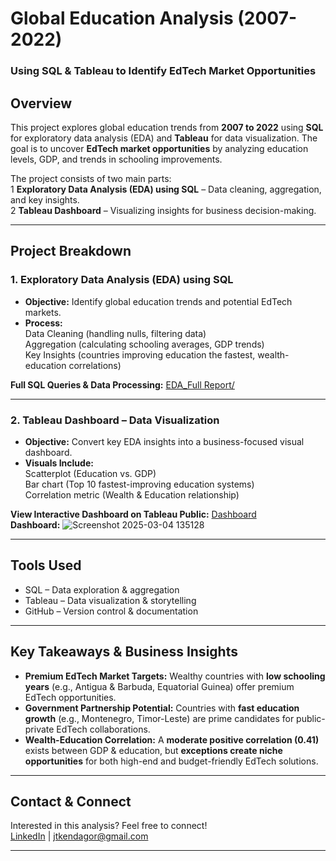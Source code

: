 # Global Education Analysis (2007-2022)
### Using SQL & Tableau to Identify EdTech Market Opportunities

## Overview
This project explores global education trends from **2007 to 2022** using **SQL** for exploratory data analysis (EDA) and **Tableau** for data visualization. The goal is to uncover **EdTech market opportunities** by analyzing education levels, GDP, and trends in schooling improvements.

The project consists of two main parts:  
1️ **Exploratory Data Analysis (EDA) using SQL** – Data cleaning, aggregation, and key insights.  
2️ **Tableau Dashboard** – Visualizing insights for business decision-making.

---

## Project Breakdown

### 1. Exploratory Data Analysis (EDA) using SQL
- **Objective:** Identify global education trends and potential EdTech markets.
- **Process:**  
    Data Cleaning (handling nulls, filtering data)  
    Aggregation (calculating schooling averages, GDP trends)  
    Key Insights (countries improving education the fastest, wealth-education correlations)

**Full SQL Queries & Data Processing:** [EDA_Full Report/](EDA/Full_Report.md)

---

### 2. Tableau Dashboard – Data Visualization
- **Objective:** Convert key EDA insights into a business-focused visual dashboard.
- **Visuals Include:**  
    Scatterplot (Education vs. GDP)  
    Bar chart (Top 10 fastest-improving education systems)  
    Correlation metric (Wealth & Education relationship)

**View Interactive Dashboard on Tableau Public:** [Dashboard](https://public.tableau.com/app/profile/joshua.kendagor/viz/GlobalEducationInsightsDashboard2007-2022/Dashboard1)  
**Dashboard:** 
![Screenshot 2025-03-04 135128](https://github.com/user-attachments/assets/ddde9c74-5e2b-428b-958f-b175ecc87ac2)

---

## Tools Used
- SQL – Data exploration & aggregation
- Tableau – Data visualization & storytelling
- GitHub – Version control & documentation

---

## Key Takeaways & Business Insights
- **Premium EdTech Market Targets:** Wealthy countries with **low schooling years** (e.g., Antigua & Barbuda, Equatorial Guinea) offer premium EdTech opportunities.
- **Government Partnership Potential:** Countries with **fast education growth** (e.g., Montenegro, Timor-Leste) are prime candidates for public-private EdTech collaborations.
- **Wealth-Education Correlation:** A **moderate positive correlation (0.41)** exists between GDP & education, but **exceptions create niche opportunities** for both high-end and budget-friendly EdTech solutions.

---

## Contact & Connect
Interested in this analysis? Feel free to connect!  
[LinkedIn](https://www.linkedin.com/in/joshuakendagor/) | jtkendagor@gmail.com

---


